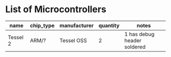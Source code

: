 # List of Microcontrollers

| name | chip_type | manufacturer | quantity | notes |
| --- | --- | --- | --- | --- |
| Tessel 2 | ARM/? | Tessel OSS | 2 | 1 has debug header soldered |

